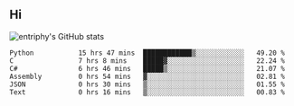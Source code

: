 ## Hi
![entriphy's GitHub stats](https://github-readme-stats.vercel.app/api?username=entriphy&show_icons=true&title_color=2196F3&bg_color=212121&text_color=FAFAFA&hide_border=true)
<!--START_SECTION:waka-->

```text
Python           15 hrs 47 mins  ████████████▒░░░░░░░░░░░░   49.20 %
C                7 hrs 8 mins    █████▓░░░░░░░░░░░░░░░░░░░   22.24 %
C#               6 hrs 46 mins   █████▒░░░░░░░░░░░░░░░░░░░   21.07 %
Assembly         0 hrs 54 mins   ▓░░░░░░░░░░░░░░░░░░░░░░░░   02.81 %
JSON             0 hrs 30 mins   ▒░░░░░░░░░░░░░░░░░░░░░░░░   01.55 %
Text             0 hrs 16 mins   ▒░░░░░░░░░░░░░░░░░░░░░░░░   00.83 %
```

<!--END_SECTION:waka-->
